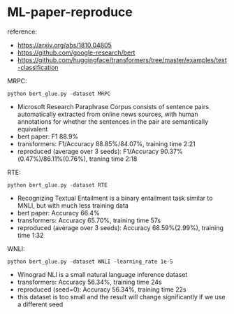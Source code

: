 # ML-paper-reproduce

reference:
- https://arxiv.org/abs/1810.04805
- https://github.com/google-research/bert
- https://github.com/huggingface/transformers/tree/master/examples/text-classification

MRPC:

```
python bert_glue.py -dataset MRPC
```

- Microsoft Research Paraphrase Corpus consists of sentence pairs automatically extracted from online news sources, with human annotations for whether the sentences in the pair are semantically equivalent
- bert paper: F1 88.9%
- transformers: F1/Accuracy	88.85%/84.07%, training time 2:21
- reproduced (average over 3 seeds): F1/Accuracy 90.37%(0.47%)/86.11%(0.76%), traning time 2:18

RTE:

```
python bert_glue.py -dataset RTE
```

- Recognizing Textual Entailment is a binary entailment task similar to MNLI, but with
much less training data
- bert paper: Accuracy 66.4%
- transformers: Accuracy 65.70%, training time 57s
- reproduced (average over 3 seeds): Accuracy 68.59%(2.99%), training time 1:32

WNLI:

```
python bert_glue.py -dataset WNLI -learning_rate 1e-5
```

- Winograd NLI is a small natural language inference dataset
- transformers: Accuracy 56.34%, training time 24s
- reproduced (seed=0): Accuracy 56.34%, training time 22s
- this dataset is too small and the result will change significantly if we use a different seed